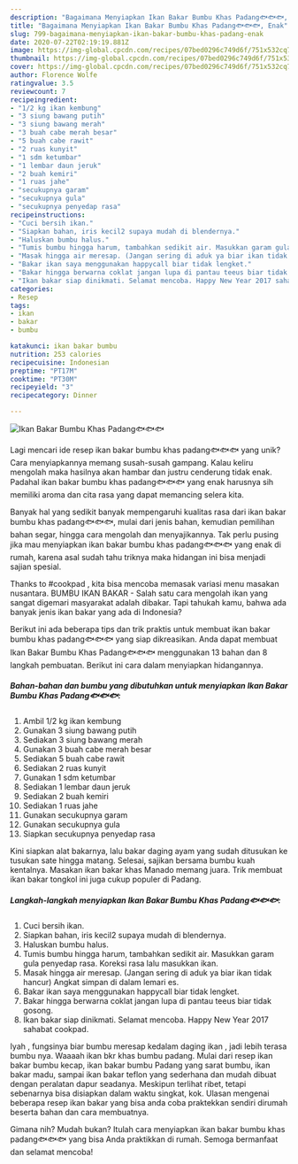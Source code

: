```yaml
---
description: "Bagaimana Menyiapkan Ikan Bakar Bumbu Khas Padang🐟🐟🐟, Enak"
title: "Bagaimana Menyiapkan Ikan Bakar Bumbu Khas Padang🐟🐟🐟, Enak"
slug: 799-bagaimana-menyiapkan-ikan-bakar-bumbu-khas-padang-enak
date: 2020-07-22T02:19:19.881Z
image: https://img-global.cpcdn.com/recipes/07bed0296c749d6f/751x532cq70/ikan-bakar-bumbu-khas-padang🐟🐟🐟-foto-resep-utama.jpg
thumbnail: https://img-global.cpcdn.com/recipes/07bed0296c749d6f/751x532cq70/ikan-bakar-bumbu-khas-padang🐟🐟🐟-foto-resep-utama.jpg
cover: https://img-global.cpcdn.com/recipes/07bed0296c749d6f/751x532cq70/ikan-bakar-bumbu-khas-padang🐟🐟🐟-foto-resep-utama.jpg
author: Florence Wolfe
ratingvalue: 3.5
reviewcount: 7
recipeingredient:
- "1/2 kg ikan kembung"
- "3 siung bawang putih"
- "3 siung bawang merah"
- "3 buah cabe merah besar"
- "5 buah cabe rawit"
- "2 ruas kunyit"
- "1 sdm ketumbar"
- "1 lembar daun jeruk"
- "2 buah kemiri"
- "1 ruas jahe"
- "secukupnya garam"
- "secukupnya gula"
- "secukupnya penyedap rasa"
recipeinstructions:
- "Cuci bersih ikan."
- "Siapkan bahan, iris kecil2 supaya mudah di blendernya."
- "Haluskan bumbu halus."
- "Tumis bumbu hingga harum, tambahkan sedikit air. Masukkan garam gula penyedap rasa. Koreksi rasa lalu masukkan ikan."
- "Masak hingga air meresap. (Jangan sering di aduk ya biar ikan tidak hancur) Angkat simpan di dalam lemari es."
- "Bakar ikan saya menggunakan happycall biar tidak lengket."
- "Bakar hingga berwarna coklat jangan lupa di pantau teeus biar tidak gosong."
- "Ikan bakar siap dinikmati. Selamat mencoba. Happy New Year 2017 sahabat cookpad."
categories:
- Resep
tags:
- ikan
- bakar
- bumbu

katakunci: ikan bakar bumbu 
nutrition: 253 calories
recipecuisine: Indonesian
preptime: "PT17M"
cooktime: "PT30M"
recipeyield: "3"
recipecategory: Dinner

---
```



![Ikan Bakar Bumbu Khas Padang🐟🐟🐟](https://img-global.cpcdn.com/recipes/07bed0296c749d6f/751x532cq70/ikan-bakar-bumbu-khas-padang🐟🐟🐟-foto-resep-utama.jpg)

Lagi mencari ide resep ikan bakar bumbu khas padang🐟🐟🐟 yang unik? Cara menyiapkannya memang susah-susah gampang. Kalau keliru mengolah maka hasilnya akan hambar dan justru cenderung tidak enak. Padahal ikan bakar bumbu khas padang🐟🐟🐟 yang enak harusnya sih memiliki aroma dan cita rasa yang dapat memancing selera kita.

Banyak hal yang sedikit banyak mempengaruhi kualitas rasa dari ikan bakar bumbu khas padang🐟🐟🐟, mulai dari jenis bahan, kemudian pemilihan bahan segar, hingga cara mengolah dan menyajikannya. Tak perlu pusing jika mau menyiapkan ikan bakar bumbu khas padang🐟🐟🐟 yang enak di rumah, karena asal sudah tahu triknya maka hidangan ini bisa menjadi sajian spesial.

Thanks to #cookpad , kita bisa mencoba memasak variasi menu masakan nusantara. BUMBU IKAN BAKAR - Salah satu cara mengolah ikan yang sangat digemari masyarakat adalah dibakar. Tapi tahukah kamu, bahwa ada banyak jenis ikan bakar yang ada di Indonesia?


Berikut ini ada beberapa tips dan trik praktis untuk membuat ikan bakar bumbu khas padang🐟🐟🐟 yang siap dikreasikan. Anda dapat membuat Ikan Bakar Bumbu Khas Padang🐟🐟🐟 menggunakan 13 bahan dan 8 langkah pembuatan. Berikut ini cara dalam menyiapkan hidangannya.

<!--inarticleads1-->

##### Bahan-bahan dan bumbu yang dibutuhkan untuk menyiapkan Ikan Bakar Bumbu Khas Padang🐟🐟🐟:

1. Ambil 1/2 kg ikan kembung
1. Gunakan 3 siung bawang putih
1. Sediakan 3 siung bawang merah
1. Gunakan 3 buah cabe merah besar
1. Sediakan 5 buah cabe rawit
1. Sediakan 2 ruas kunyit
1. Gunakan 1 sdm ketumbar
1. Sediakan 1 lembar daun jeruk
1. Sediakan 2 buah kemiri
1. Sediakan 1 ruas jahe
1. Gunakan secukupnya garam
1. Gunakan secukupnya gula
1. Siapkan secukupnya penyedap rasa


Kini siapkan alat bakarnya, lalu bakar daging ayam yang sudah ditusukan ke tusukan sate hingga matang. Selesai, sajikan bersama bumbu kuah kentalnya. Masakan ikan bakar khas Manado memang juara. Trik membuat ikan bakar tongkol ini juga cukup populer di Padang. 

<!--inarticleads2-->

##### Langkah-langkah menyiapkan Ikan Bakar Bumbu Khas Padang🐟🐟🐟:

1. Cuci bersih ikan.
1. Siapkan bahan, iris kecil2 supaya mudah di blendernya.
1. Haluskan bumbu halus.
1. Tumis bumbu hingga harum, tambahkan sedikit air. Masukkan garam gula penyedap rasa. Koreksi rasa lalu masukkan ikan.
1. Masak hingga air meresap. (Jangan sering di aduk ya biar ikan tidak hancur) Angkat simpan di dalam lemari es.
1. Bakar ikan saya menggunakan happycall biar tidak lengket.
1. Bakar hingga berwarna coklat jangan lupa di pantau teeus biar tidak gosong.
1. Ikan bakar siap dinikmati. Selamat mencoba. Happy New Year 2017 sahabat cookpad.


Iyah , fungsinya biar bumbu meresap kedalam daging ikan , jadi lebih terasa bumbu nya. Waaaah ikan bkr khas bumbu padang. Mulai dari resep ikan bakar bumbu kecap, ikan bakar bumbu Padang yang sarat bumbu, ikan bakar madu, sampai ikan bakar teflon yang sederhana dan mudah dibuat dengan peralatan dapur seadanya. Meskipun terlihat ribet, tetapi sebenarnya bisa disiapkan dalam waktu singkat, kok. Ulasan mengenai beberapa resep ikan bakar yang bisa anda coba praktekkan sendiri dirumah beserta bahan dan cara membuatnya. 

Gimana nih? Mudah bukan? Itulah cara menyiapkan ikan bakar bumbu khas padang🐟🐟🐟 yang bisa Anda praktikkan di rumah. Semoga bermanfaat dan selamat mencoba!
